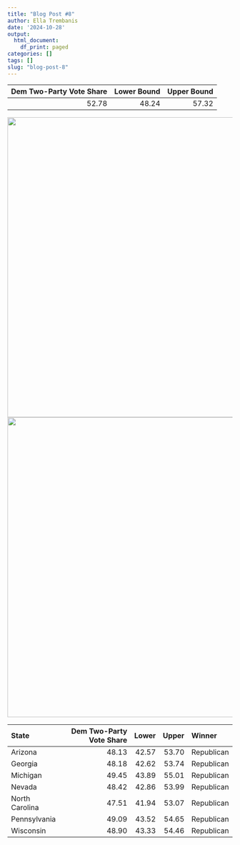 ```yaml
---
title: "Blog Post #8"
author: Ella Trembanis
date: '2024-10-28'
output:
  html_document:
    df_print: paged
categories: []
tags: []
slug: "blog-post-8"
---
```

















| Dem Two-Party Vote Share| Lower Bound| Upper Bound|
|------------------------:|-----------:|-----------:|
|                    52.78|       48.24|       57.32|






<img src="{{< blogdown/postref >}}index_files/figure-html/fig 1 print-1.png" width="672" />



<img src="{{< blogdown/postref >}}index_files/figure-html/fig 2 print-1.png" width="672" />



|State          | Dem Two-Party Vote Share| Lower| Upper|Winner     |
|:--------------|------------------------:|-----:|-----:|:----------|
|Arizona        |                    48.13| 42.57| 53.70|Republican |
|Georgia        |                    48.18| 42.62| 53.74|Republican |
|Michigan       |                    49.45| 43.89| 55.01|Republican |
|Nevada         |                    48.42| 42.86| 53.99|Republican |
|North Carolina |                    47.51| 41.94| 53.07|Republican |
|Pennsylvania   |                    49.09| 43.52| 54.65|Republican |
|Wisconsin      |                    48.90| 43.33| 54.46|Republican |

